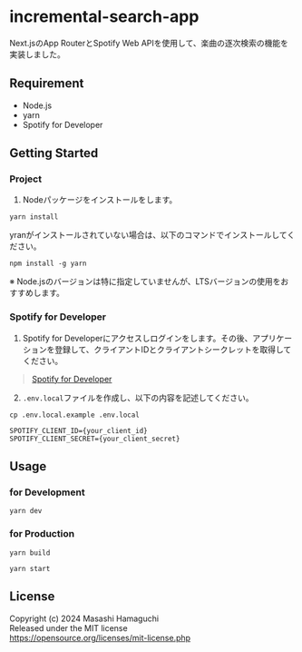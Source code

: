 # incremental-search-app

Next.jsのApp RouterとSpotify Web APIを使用して、楽曲の逐次検索の機能を実装しました。

## Requirement

- Node.js
- yarn
- Spotify for Developer

## Getting Started

### Project

1. Nodeパッケージをインストールをします。

```shell
yarn install
```

yranがインストールされていない場合は、以下のコマンドでインストールしてください。

```shell
npm install -g yarn
```

※ Node.jsのバージョンは特に指定していませんが、LTSバージョンの使用をおすすめします。

### Spotify for Developer

1. Spotify for Developerにアクセスしログインをします。その後、アプリケーションを登録して、クライアントIDとクライアントシークレットを取得してください。

> [Spotify for Developer](https://developer.spotify.com/)

2. `.env.local`ファイルを作成し、以下の内容を記述してください。

```shell
cp .env.local.example .env.local
```

```dotenv:.env.local
SPOTIFY_CLIENT_ID={your_client_id}
SPOTIFY_CLIENT_SECRET={your_client_secret}
```

## Usage

### for Development

```shell
yarn dev
```

### for Production

```shell
yarn build

yarn start
```

## License

Copyright (c) 2024 Masashi Hamaguchi<br/>
Released under the MIT license<br/>
https://opensource.org/licenses/mit-license.php
